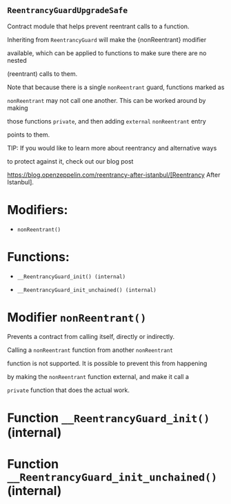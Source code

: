 ## `ReentrancyGuardUpgradeSafe`

Contract module that helps prevent reentrant calls to a function.

Inheriting from `ReentrancyGuard` will make the {nonReentrant} modifier

available, which can be applied to functions to make sure there are no nested

(reentrant) calls to them.

Note that because there is a single `nonReentrant` guard, functions marked as

`nonReentrant` may not call one another. This can be worked around by making

those functions `private`, and then adding `external` `nonReentrant` entry

points to them.

TIP: If you would like to learn more about reentrancy and alternative ways

to protect against it, check out our blog post

https://blog.openzeppelin.com/reentrancy-after-istanbul/[Reentrancy After Istanbul].

# Modifiers:

- `nonReentrant()`

# Functions:

- `__ReentrancyGuard_init() (internal)`

- `__ReentrancyGuard_init_unchained() (internal)`

# Modifier `nonReentrant()`

Prevents a contract from calling itself, directly or indirectly.

Calling a `nonReentrant` function from another `nonReentrant`

function is not supported. It is possible to prevent this from happening

by making the `nonReentrant` function external, and make it call a

`private` function that does the actual work.

# Function `__ReentrancyGuard_init()` (internal)

# Function `__ReentrancyGuard_init_unchained()` (internal)
